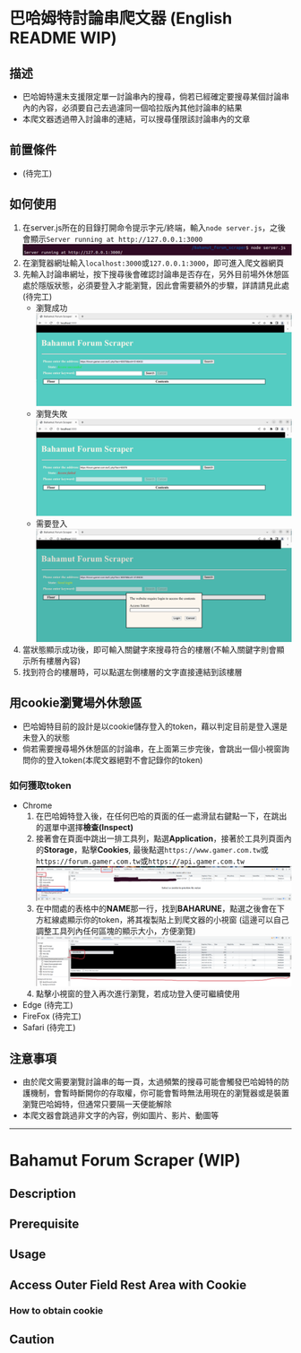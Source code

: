 # 巴哈姆特討論串爬文器 (English README WIP)

## 描述
- 巴哈姆特還未支援限定單一討論串內的搜尋，倘若已經確定要搜尋某個討論串內的內容，必須要自己去過濾同一個哈拉版內其他討論串的結果
- 本爬文器透過帶入討論串的連結，可以搜尋僅限該討論串內的文章

## 前置條件
- (待完工)

## 如何使用
1. 在server.js所在的目錄打開命令提示字元/終端，輸入`node server.js`，之後會顯示``Server running at http://127.0.0.1:3000``
![Step_1](./Image/Step_1.png)
2. 在瀏覽器網址輸入`localhost:3000`或`127.0.0.1:3000`，即可進入爬文器網頁
3. 先輸入討論串網址，按下搜尋後會確認討論串是否存在，另外目前場外休憩區處於隱版狀態，必須要登入才能瀏覽，因此會需要額外的步驟，詳請請見此處(待完工)
   - 瀏覽成功
![Step_3_success](./Image/Step_3_success.png)
   - 瀏覽失敗
![Step_3_fail](./Image/Step_3_fail.png)
   - 需要登入
![Step_3_login](./Image/Step_3_login.png)
5. 當狀態顯示成功後，即可輸入關鍵字來搜尋符合的樓層(不輸入關鍵字則會顯示所有樓層內容)
6. 找到符合的樓層時，可以點選左側樓層的文字直接連結到該樓層

## 用cookie瀏覽場外休憩區
- 巴哈姆特目前的設計是以cookie儲存登入的token，藉以判定目前是登入還是未登入的狀態
- 倘若需要搜尋場外休憩區的討論串，在上面第三步完後，會跳出一個小視窗詢問你的登入token(本爬文器絕對不會記錄你的token)

### 如何獲取token
- Chrome
  1. 在巴哈姆特登入後，在任何巴哈的頁面的任一處滑鼠右鍵點一下，在跳出的選單中選擇**檢查(Inspect)**
  2. 接著會在頁面中跳出一排工具列，點選**Application**，接著於工具列頁面內的**Storage**，點擊**Cookies**, 最後點選`https://www.gamer.com.tw`或`https://forum.gamer.com.tw`或`https://api.gamer.com.tw`
![Cookie_Step_2](./Image/Cookie_Step_2.png)
  3. 在中間處的表格中的**NAME**那一行，找到**BAHARUNE**，點選之後會在下方紅線處顯示你的token，將其複製貼上到爬文器的小視窗 (這邊可以自己調整工具列內任何區塊的顯示大小，方便瀏覽)
![Cookie_Step_3](./Image/Cookie_Step_3.png)
  4. 點擊小視窗的登入再次進行瀏覽，若成功登入便可繼續使用
- Edge (待完工)
- FireFox (待完工)
- Safari (待完工)

## 注意事項
- 由於爬文需要瀏覽討論串的每一頁，太過頻繁的搜尋可能會觸發巴哈姆特的防護機制，會暫時斷開你的存取權，你可能會暫時無法用現在的瀏覽器或是裝置瀏覽巴哈姆特，但通常只要隔一天便能解除
- 本爬文器會跳過非文字的內容，例如圖片、影片、動圖等


----------------------------------------------------------------------------------------------------------------------------------------
# Bahamut Forum Scraper (WIP)

## Description

## Prerequisite

## Usage

## Access Outer Field Rest Area with Cookie

### How to obtain cookie

## Caution

